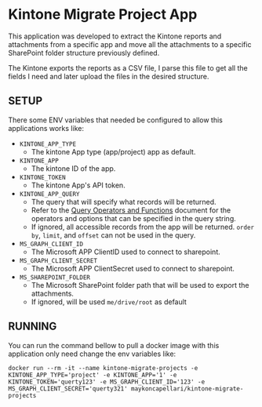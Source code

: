 # Kintone Migrate Project App

This application was developed to extract the Kintone reports and attachments from a specific app and move all the attachments to a specific SharePoint folder structure previously defined.

The Kintone exports the reports as a CSV file, I parse this file to get all the fields I need and later upload the files in the desired structure.

## SETUP

There some ENV variables that needed be configured to allow this applications works like:

- `KINTONE_APP_TYPE`
  - The kintone App type (app/project) app as default.
- `KINTONE_APP`
  - The kintone ID of the app.
- `KINTONE_TOKEN`
  - The kintone App's API token.
- `KINTONE_APP_QUERY`
  - The query that will specify what records will be returned.
  - Refer to the [Query Operators and Functions](https://kintone.dev/en/docs/kintone/overview/query-string/#query-operators-and-functions) document for the operators and options that can be specified in the query string.
  - If ignored, all accessible records from the app will be returned.
`order by`, `limit`, and `offset` can not be used in the query.
- `MS_GRAPH_CLIENT_ID`
  - The Microsoft APP ClientID used to connect to sharepoint.
- `MS_GRAPH_CLIENT_SECRET`
  - The Microsoft APP ClientSecret used to connect to sharepoint.
- `MS_SHAREPOINT_FOLDER`
  - The Microsoft SharePoint folder path that will be used to export the attachments.
  - If ignored, will be used `me/drive/root` as default

## RUNNING

You can run the command bellow to pull a docker image with this application only need change the env variables like:


    docker run --rm -it --name kintone-migrate-projects -e KINTONE_APP_TYPE='project' -e KINTONE_APP='1' -e KINTONE_TOKEN='querty123' -e MS_GRAPH_CLIENT_ID='123' -e MS_GRAPH_CLIENT_SECRET='querty321' maykoncapellari/kintone-migrate-projects

